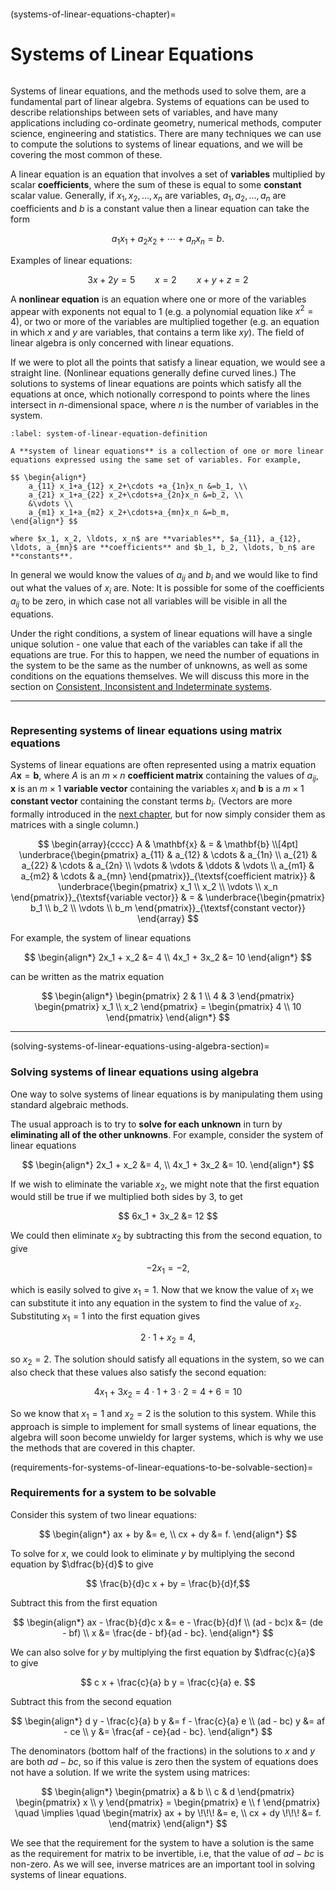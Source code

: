 ```{index} Linear systems
```

(systems-of-linear-equations-chapter)=

# Systems of Linear Equations

```{index} Systems of linear equations
```

Systems of linear equations, and the methods used to solve them, are a fundamental part of linear algebra. Systems of equations can be used to describe relationships between sets of variables, and have many applications including co-ordinate geometry, numerical methods, computer science, engineering and statistics. There are many techniques we can use to compute the solutions to systems of linear equations, and we will be covering the most common of these.

A linear equation is an equation that involves a set of **variables** multiplied by scalar **coefficients**, where the sum of these is equal to some **constant** scalar value. Generally, if $x_1, x_2, \ldots, x_n$ are variables, $a_1, a_2, \ldots, a_n$ are coefficients and $b$ is a constant value then a linear equation can take the form

$$ a_1 x_1 + a_2 x_2 + \cdots + a_n x_n = b. $$

Examples of linear equations:

$$ 3x + 2y = 5 \qquad x = 2 \qquad x + y + z = 2 $$

A **nonlinear equation** is an equation where one or more of the variables appear with exponents not equal to 1 (e.g. a polynomial equation like $x^2 = 4$), or two or more of the variables are multiplied together (e.g. an equation in which $x$ and $y$ are variables, that contains a term like $xy$). The field of linear algebra is only concerned with linear equations.

If we were to plot all the points that satisfy a linear equation, we would see a straight line. (Nonlinear equations generally define curved lines.) The solutions to systems of linear equations are points which satisfy all the equations at once, which notionally correspond to points where the lines intersect in $n$-dimensional space, where $n$ is the number of variables in the system. 

```{prf:definition} System of linear equations
:label: system-of-linear-equation-definition

A **system of linear equations** is a collection of one or more linear equations expressed using the same set of variables. For example,

$$ \begin{align*}
    a_{11} x_1+a_{12} x_2+\cdots +a_{1n}x_n &=b_1, \\
    a_{21} x_1+a_{22} x_2+\cdots+a_{2n}x_n &=b_2, \\
    &\vdots \\
    a_{m1} x_1+a_{m2} x_2+\cdots+a_{mn}x_n &=b_m,
\end{align*} $$

where $x_1, x_2, \ldots, x_n$ are **variables**, $a_{11}, a_{12}, \ldots, a_{mn}$ are **coefficients** and $b_1, b_2, \ldots, b_n$ are **constants**.
```

In general we would know the values of $a_{ij}$ and $b_i$ and we would like to find out what the values of $x_i$ are. Note: It is possible for some of the coefficients $a_{ij}$ to be zero, in which case not all variables will be visible in all the equations.

Under the right conditions, a system of linear equations will have a single unique solution - one value that each of the variables can take if all the equations are true. For this to happen, we need the number of equations in the system to be the same as the number of unknowns, as well as some conditions on the equations themselves. We will discuss this more in the section on [Consistent, Inconsistent and Indeterminate systems](consistent-inconsistent-and-indeterminate-systems-section).

---

```{index} Systems of linear equations ; matrix equation
```

### Representing systems of linear equations using matrix equations

Systems of linear equations are often represented using a matrix equation $A \mathbf{x} = \mathbf{b}$, where $A$ is an $m \times n$ **coefficient matrix** containing the values of $a_{ij}$, $\mathbf{x}$ is an $m \times 1$ **variable vector** containing the variables $x_i$ and $\mathbf{b}$ is a $m \times 1$ **constant vector** containing the constant terms $b_i$. (Vectors are more formally introduced in the [next chapter](vectors-chapter), but for now simply consider them as matrices with a single column.)

$$ \begin{array}{cccc}
    A & \mathbf{x} & = & \mathbf{b} \\[4pt]
    \underbrace{\begin{pmatrix}
        a_{11} & a_{12} & \cdots & a_{1n} \\
        a_{21} & a_{22} & \cdots & a_{2n} \\
        \vdots & \vdots & \ddots & \vdots \\
        a_{m1} & a_{m2} & \cdots & a_{mn}
    \end{pmatrix}}_{\textsf{coefficient matrix}} &
    \underbrace{\begin{pmatrix} x_1 \\ x_2 \\ \vdots \\ x_n \end{pmatrix}}_{\textsf{variable vector}} & = &
    \underbrace{\begin{pmatrix} b_1 \\ b_2 \\ \vdots \\ b_m \end{pmatrix}}_{\textsf{constant vector}}
\end{array} $$

For example, the system of linear equations

$$ \begin{align*}
    2x_1 + x_2 &= 4 \\
    4x_1 + 3x_2 &= 10
\end{align*} $$

can be written as the matrix equation

$$ \begin{align*}
    \begin{pmatrix}
        2 & 1 \\
        4 & 3
    \end{pmatrix}
    \begin{pmatrix}
        x_1 \\ x_2
    \end{pmatrix} =
    \begin{pmatrix}
        4 \\ 10
    \end{pmatrix}
\end{align*} $$

---

(solving-systems-of-linear-equations-using-algebra-section)=

### Solving systems of linear equations using algebra

One way to solve systems of linear equations is by manipulating them using standard algebraic methods.

The usual approach is to try to **solve for each unknown** in turn by **eliminating all of the other unknowns**. For example, consider the system of linear equations

$$ \begin{align*}
    2x_1 + x_2 &= 4, \\
    4x_1 + 3x_2 &= 10.
\end{align*} $$

If we wish to eliminate the variable $x_2$, we might note that the first equation would still be true if we multiplied both sides by $3$, to get

$$ 6x_1 + 3x_2 &= 12 $$

We could then eliminate $x_2$ by subtracting this from the second equation, to give

$$ -2 x_1 = -2,$$

which is easily solved to give $x_1 = 1$. Now that we know the value of $x_1$ we can substitute it into any equation in the system to find the value of $x_2$. Substituting $x_1 = 1$ into the first equation gives

$$ 2 \cdot 1 + x_2 = 4, $$

so $x_2 = 2$. The solution should satisfy all equations in the system, so we can also check that these values also satisfy the second equation:

$$ 4x_1 + 3x_2  = 4 \cdot 1 + 3 \cdot 2 = 4 + 6 = 10 $$

So we know that $x_1 = 1$ and $x_2 = 2$ is the solution to this system. While this approach is simple to implement for small systems of linear equations, the algebra will soon become unwieldy for larger systems, which is why we use the methods that are covered in this chapter.

(requirements-for-systems-of-linear-equations-to-be-solvable-section)=

### Requirements for a system to be solvable

Consider this system of two linear equations:

$$ \begin{align*}
    ax + by &= e, \\
    cx + dy &= f.
\end{align*} $$

To solve for $x$, we could look to eliminate $y$ by multiplying the second equation by $\dfrac{b}{d}$ to give

$$ \frac{b}{d}c x + by = \frac{b}{d}f,$$

Subtract this from the first equation

$$ \begin{align*}
    ax - \frac{b}{d}c x &= e - \frac{b}{d}f \\
    (ad - bc)x &= (de - bf) \\
    x &= \frac{de - bf}{ad - bc}.
\end{align*} $$

We can also solve for $y$ by multiplying the first equation by $\dfrac{c}{a}$ to give

$$ c x + \frac{c}{a} b y = \frac{c}{a} e. $$

Subtract this from the second equation

$$ \begin{align*}
    d y - \frac{c}{a} b y &= f - \frac{c}{a} e \\
    (ad - bc) y &= af - ce \\
    y &= \frac{af - ce}{ad - bc}.
\end{align*} $$

The denominators (bottom half of the fractions) in the solutions to $x$ and $y$ are both $a d - b c$, so if this value is zero then the system of equations does not have a solution. If we write the system using matrices:

$$ \begin{align*}
    \begin{pmatrix} a & b \\ c & d \end{pmatrix}
    \begin{pmatrix} x \\ y \end{pmatrix} =
    \begin{pmatrix} e \\ f \end{pmatrix} \quad \implies \quad
    \begin{matrix}
        ax + by \!\!\! &= e, \\
        cx + dy \!\!\! &= f.
    \end{matrix}
\end{align*} $$

We see that the requirement for the system to have a solution is the same as the requirement for matrix to be invertible, i.e, that the value of $ad-bc$ is non-zero. As we will see, inverse matrices are an important tool in solving systems of linear equations.
